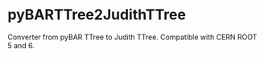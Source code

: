 # pyBARTTree2JudithTTree
Converter from pyBAR TTree to Judith TTree. Compatible with CERN ROOT 5 and 6.

